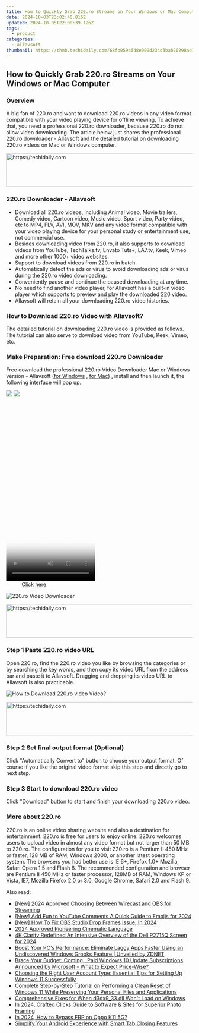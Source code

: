```yaml
---
title: How to Quickly Grab 220.ro Streams on Your Windows or Mac Computer
date: 2024-10-03T23:02:40.816Z
updated: 2024-10-05T22:00:39.126Z
tags:
  - product
categories:
  - allavsoft
thumbnail: https://thmb.techidaily.com/68fb059a648e909d234d3bab20298ad1bdfcbd57c7ecdd3b24dbb573f2037e37.jpg
---
```


## How to Quickly Grab 220.ro Streams on Your Windows or Mac Computer

### Overview

A big fan of 220.ro and want to download 220.ro videos in any video format compatible with your video playing device for offline viewing, To achieve that, you need a professional 220.ro downloader, because 220.ro do not allow video downloading. The article below just shares the professional 220.ro downloader - Allavsoft and the detailed tutorial on downloading 220.ro videos on Mac or Windows computer.

<!-- affiliate ads begin -->
<a href="https://appsumo.8odi.net/c/5597632/2037346/7443" target="_top" id="2037346">
  <img src="//a.impactradius-go.com/display-ad/7443-2037346" border="0" alt="https://techidaily.com" width="728" height="90"/>
</a>
<img height="0" width="0" src="https://appsumo.8odi.net/i/5597632/2037346/7443" style="position:absolute;visibility:hidden;" border="0" />
<!-- affiliate ads end -->

### 220.ro Downloader - Allavsoft

* Download all 220.ro videos, including Animal video, Movie trailers, Comedy video, Cartoon video, Music video, Sport video, Party video, etc to MP4, FLV, AVI, MOV, MKV and any video format compatible with your video playing device for your personal study or entertainment use, not commercial use.
* Besides downloading video from 220.ro, it also supports to download videos from YouTube, TechTalks.tv, Envato Tuts+, LA7.tv, Keek, Vimeo and more other 1000+ video websites.
* Support to download videos from 220.ro in batch.
* Automatically detect the ads or virus to avoid downloading ads or virus during the 220.ro video downloading.
* Conveniently pause and continue the paused downloading at any time.
* No need to find another video player, for Allavsoft has a built-in video player which supports to preview and play the downloaded 220 video.
* Allavsoft will retain all your downloading 220.ro video histories.

### How to Download 220.ro Video with Allavsoft?

The detailed tutorial on downloading 220.ro video is provided as follows. The tutorial can also serve to download video from YouTube, Keek, Vimeo, etc.

### Make Preparation: Free download 220.ro Downloader

Free download the professional 220.ro Video Downloader Mac or Windows version - Allavsoft ([for Windows](https://tools.techidaily.com/allavsoft/products/) , [for Mac](https://tools.techidaily.com/allavsoft/products/)) , install and then launch it, the following interface will pop up.

[![](https://www.allavsoft.com/how-to/../images/how-to/free-download-win.jpg)](https://tools.techidaily.com/allavsoft/products/) [![](https://www.allavsoft.com/how-to/../images/how-to/free-download-mac.jpg)](https://tools.techidaily.com/allavsoft/products/)

<!-- affiliate ads begin -->
<span id="1770526">
					<video width="240" height="480" style="cursor:pointer"
           poster="//a.impactradius-go.com/display-clicktoplayimage/1770526.png"
           onclick="if(!this.playClicked){this.play();this.setAttribute('controls',true);this.playClicked=true;}">
	   <source src="//a.impactradius-go.com/display-ad/20702-1770526">
	   <img src="//a.impactradius-go.com/display-clicktoplayimage/1770526.png" style="border: none; height: 100%; width: 100%; object-fit: contain">
	</video>
	<div style="width:150px;text-align:center"><a href="javascript:window.open(decodeURIComponent('https%3A%2F%2Ftokenmetrics.sjv.io%2Fc%2F5597632%2F1770526%2F20702'), '_blank');void(0);">Click here</a></div>
</span>
<img height="0" width="0" src="https://imp.pxf.io/i/5597632/1770526/20702" style="position:absolute;visibility:hidden;" border="0" />
<!-- affiliate ads end -->

![220.ro Video Downloader](https://www.allavsoft.com/how-to/../images/allavsoft/screen-shot-600.jpg)

<!-- affiliate ads begin -->
<a href="https://appsumo.8odi.net/c/5597632/2068407/7443" target="_top" id="2068407">
  <img src="//a.impactradius-go.com/display-ad/7443-2068407" border="0" alt="https://techidaily.com" width="728" height="90"/>
</a>
<img height="0" width="0" src="https://appsumo.8odi.net/i/5597632/2068407/7443" style="position:absolute;visibility:hidden;" border="0" />
<!-- affiliate ads end -->

### Step 1 Paste 220.ro video URL

Open 220.ro, find the 220.ro video you like by browsing the categories or by searching the key words, and then copy its video URL from the address bar and paste it to Allavsoft. Dragging and dropping its video URL to Allavsoft is also practicable.

![How to Download 220.ro video Video?](https://www.allavsoft.com/how-to/../images/how-to/download-rtmp-video/download-rtmp-video.jpg)

<!-- affiliate ads begin -->
<a href="https://appsumo.8odi.net/c/5597632/2118314/7443" target="_top" id="2118314">
  <img src="//a.impactradius-go.com/display-ad/7443-2118314" border="0" alt="https://techidaily.com" width="728" height="90"/>
</a>
<img height="0" width="0" src="https://appsumo.8odi.net/i/5597632/2118314/7443" style="position:absolute;visibility:hidden;" border="0" />
<!-- affiliate ads end -->

### Step 2 Set final output format (Optional)

Click "Automatically Convert to" button to choose your output format. Of course if you like the original video format skip this step and directly go to next step.

### Step 3 Start to download 220.ro video

Click "Download" button to start and finish your downloading 220.ro video.

### More about 220.ro

220.ro is an online video sharing website and also a destination for entertainment. 220.ro is free for users to enjoy online. 220.ro welcomes users to upload video in almost any video format but not larger than 50 MB to 220.ro. The configuration for you to visit 220.ro is a Pentium II 450 MHz or faster, 128 MB of RAM, Windows 2000, or another latest operating system. The browsers you had better use is IE 6+, Firefox 1.0+ Mozilla, Safari Opera 1.5 and Flash 8\. The recommended configuration and browser are Pentium II 450 MHz or faster processor, 128MB of RAM, Windows XP or Vista, IE7, Mozilla Firefox 2.0 or 3.0, Google Chrome, Safari 2.0 and Flash 9.

<ins class="adsbygoogle"
     style="display:block"
     data-ad-format="autorelaxed"
     data-ad-client="ca-pub-7571918770474297"
     data-ad-slot="1223367746"></ins>

<ins class="adsbygoogle"
     style="display:block"
     data-ad-client="ca-pub-7571918770474297"
     data-ad-slot="8358498916"
     data-ad-format="auto"
     data-full-width-responsive="true"></ins>

<span class="atpl-alsoreadstyle">Also read:</span>
<div><ul>
<li><a href="https://fox-helps.techidaily.com/new-2024-approved-choosing-between-wirecast-and-obs-for-streaming/"><u>[New] 2024 Approved Choosing Between Wirecast and OBS for Streaming</u></a></li>
<li><a href="https://facebook-video-share.techidaily.com/new-add-fun-to-youtube-comments-a-quick-guide-to-emojis-for-2024/"><u>[New] Add Fun to YouTube Comments A Quick Guide to Emojis for 2024</u></a></li>
<li><a href="https://digital-screen-recording.techidaily.com/new-how-to-fix-obs-studio-drop-frames-issue-in-2024/"><u>[New] How To Fix OBS Studio Drop Frames Issue, In 2024</u></a></li>
<li><a href="https://extra-guidance.techidaily.com/2024-approved-pioneering-cinematic-language/"><u>2024 Approved Pioneering Cinematic Language</u></a></li>
<li><a href="https://extra-information.techidaily.com/4k-clarity-redefined-an-intensive-overview-of-the-dell-p2715q-screen-for-2024/"><u>4K Clarity Redefined An Intensive Overview of the Dell P2715Q Screen for 2024</u></a></li>
<li><a href="https://win-net.techidaily.com/boost-your-pcs-performance-eliminate-laggy-apps-faster-using-an-undiscovered-windows-grooks-feature-unveiled-by-zdnet/"><u>Boost Your PC's Performance: Eliminate Laggy Apps Faster Using an Undiscovered Windows Grooks Feature | Unveiled by ZDNET</u></a></li>
<li><a href="https://win-net.techidaily.com/brace-your-budget-coming-paid-windows-10-update-subscriptions-announced-by-microsoft-what-to-expect-price-wise/"><u>Brace Your Budget: Coming , Paid Windows 10 Update Subscriptions Announced by Microsoft - What to Expect Price-Wise?</u></a></li>
<li><a href="https://win-net.techidaily.com/choosing-the-right-user-account-type-essential-tips-for-setting-up-windows-11-successfully/"><u>Choosing the Right User Account Type: Essential Tips for Setting Up Windows 11 Successfully</u></a></li>
<li><a href="https://win-net.techidaily.com/complete-step-by-step-tutorial-on-performing-a-clean-reset-of-windows-11-while-preserving-your-personal-files-and-applications/"><u>Complete Step-by-Step Tutorial on Performing a Clean Reset of Windows 11 While Preserving Your Personal Files and Applications</u></a></li>
<li><a href="https://technical-tips.techidaily.com/comprehensive-fixes-for-when-d3dx933dll-wont-load-on-windows/"><u>Comprehensive Fixes for When d3dx9_33.dll Won't Load on Windows</u></a></li>
<li><a href="https://extra-information.techidaily.com/in-2024-crafted-clicks-guide-to-software-and-sites-for-superior-photo-framing/"><u>In 2024, Crafted Clicks Guide to Software & Sites for Superior Photo Framing</u></a></li>
<li><a href="https://android-frp.techidaily.com/in-2024-how-to-bypass-frp-on-oppo-k11-5g-by-drfone-android/"><u>In 2024, How to Bypass FRP on Oppo K11 5G?</u></a></li>
<li><a href="https://hardware-help.techidaily.com/simplify-your-android-experience-with-smart-tab-closing-features/"><u>Simplify Your Android Experience with Smart Tab Closing Features</u></a></li>
</ul></div>

